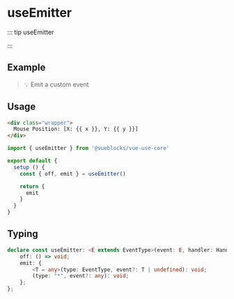 # useEmitter

::: tip useEmitter

:::

## Example

> 💡 Emit a custom event

<ClientOnly>
  <UseEmitter />
</ClientOnly>

## Usage

```html
<div class="wrapper">
  Mouse Position: [X: {{ x }}, Y: {{ y }}]
</div>
```

```js
import { useEmitter } from '@vueblocks/vue-use-core'

export default {
  setup () {
    const { off, emit } = useEmitter()

    return {
      emit
    }
  }
}
```

## Typing

```ts
declare const useEmitter: <E extends EventType>(event: E, handler: Handler<E> | WildcardHandler) => {
    off: () => void;
    emit: {
        <T = any>(type: EventType, event?: T | undefined): void;
        (type: "*", event?: any): void;
    };
};
```
